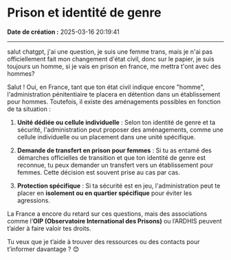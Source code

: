 # Prison et identité de genre

**Date de création :** 2025-03-16 20:19:41

---



salut chatgpt, j'ai une question, je suis une femme trans, mais je n'ai pas officiellement fait mon changement d'état civil, donc sur le papier, je suis toujours un homme, si je vais en prison en france, me mettra t'ont avec des hommes?

Salut ! Oui, en France, tant que ton état civil indique encore "homme", l'administration pénitentiaire te placera en détention dans un établissement pour hommes. Toutefois, il existe des aménagements possibles en fonction de ta situation :

1. **Unité dédiée ou cellule individuelle** : Selon ton identité de genre et ta sécurité, l'administration peut proposer des aménagements, comme une cellule individuelle ou un placement dans une unité spécifique.

2. **Demande de transfert en prison pour femmes** : Si tu as entamé des démarches officielles de transition et que ton identité de genre est reconnue, tu peux demander un transfert vers un établissement pour femmes. Cette décision est souvent prise au cas par cas.

3. **Protection spécifique** : Si ta sécurité est en jeu, l'administration peut te placer en **isolement ou en quartier spécifique** pour éviter les agressions.

La France a encore du retard sur ces questions, mais des associations comme l’**OIP (Observatoire International des Prisons)** ou l’ARDHIS peuvent t’aider à faire valoir tes droits.

Tu veux que je t’aide à trouver des ressources ou des contacts pour t’informer davantage ? 😊